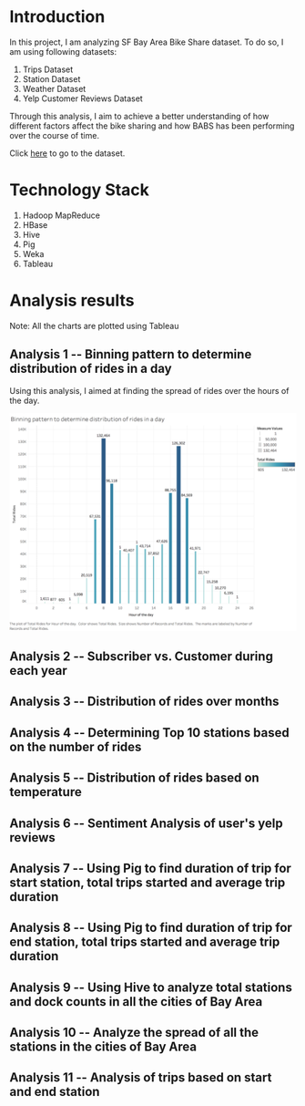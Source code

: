 # Introduction

In this project, I am analyzing SF Bay Area Bike Share dataset. To do so, I am using following datasets:

1. Trips Dataset
2. Station Dataset
3. Weather Dataset
4. Yelp Customer Reviews Dataset

Through this analysis, I aim to achieve a better understanding of how different factors affect the bike sharing and how BABS has been performing over the course of time.

Click [here](http://www.bayareabikeshare.com/open-data/) to go to the dataset.

# Technology Stack

1. Hadoop MapReduce
2. HBase
3. Hive
4. Pig
5. Weka
6. Tableau

# Analysis results

Note: All the charts are plotted using Tableau

## Analysis 1 -- Binning pattern to determine distribution of rides in a day

Using this analysis, I aimed at finding the spread of rides over the hours of the day.

![Binning_Rides_Distribution_1](results/Analysis2-1.png)

## Analysis 2 -- Subscriber vs. Customer during each year

## Analysis 3 -- Distribution of rides over months

## Analysis 4 -- Determining Top 10 stations based on the number of rides

## Analysis 5 -- Distribution of rides based on temperature

## Analysis 6 -- Sentiment Analysis of user's yelp reviews

## Analysis 7 -- Using Pig to find duration of trip for start station, total trips started and average trip duration

## Analysis 8 -- Using Pig to find duration of trip for end station, total trips started and average trip duration

## Analysis 9 -- Using Hive to analyze total stations and dock counts in all the cities of Bay Area

## Analysis 10 -- Analyze the spread of all the stations in the cities of Bay Area

## Analysis 11 -- Analysis of trips based on start and end station
